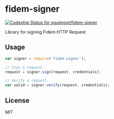 # fidem-signer

[ ![Codeship Status for sguimont/fidem-signer](https://www.codeship.io/projects/e9a7de60-3b6e-0132-01f2-7235cdea93e5/status)](https://www.codeship.io/projects/42653)

Library for signing Fidem HTTP Request

## Usage

```js
var signer = require('fidem-signer');

// Sign a request.
request = signer.sign(request, credentials);

// Verify a request.
var valid = signer.verify(request, credentials);
```

## License

MIT
